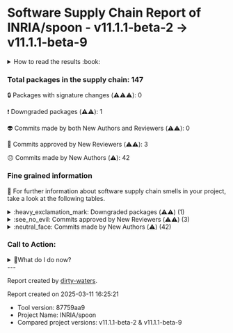 
# Software Supply Chain Report of INRIA/spoon - v11.1.1-beta-2 &rarr; v11.1.1-beta-9


<details>
    <summary>How to read the results :book: </summary>
    
 Dirty-waters has analyzed your project dependencies and found different categories for each of them:

    
 - ⚠️⚠️⚠️ : high severity 

    
 - ⚠️⚠️: medium severity 

    
 - ⚠️: low severity 

</details>
        

 ### Total packages in the supply chain: 147

 :lock: Packages with signature changes (⚠️⚠️⚠️): 0

 :heavy_exclamation_mark: Downgraded packages (⚠️⚠️): 1

 :alien: Commits made by both New Authors and Reviewers (⚠️⚠️): 0

 :see_no_evil: Commits approved by New Reviewers (⚠️⚠️): 3

 :neutral_face: Commits made by New Authors (⚠️): 42

### Fine grained information

:dolphin: For further information about software supply chain smells in your project, take a look at the following tables.


<details>
    <summary>:heavy_exclamation_mark: Downgraded packages (⚠️⚠️) (1)</summary>
        


| package_name                 | repo_link                            | category           | old_version   | new_version   |
|:-----------------------------|:-------------------------------------|:-------------------|:--------------|:--------------|
| `com.thoughtworks.qdox:qdox` | https://github.com/paul-hammant/qdox | Downgraded package | 2.2.0         | 2.1.0         |
</details>


<details>
    <summary>:see_no_evil: Commits approved by New Reviewers (⚠️⚠️) (3)</summary>
        


| sha                                      | package_name                                                                                                                                                                                                                                                                                                                                                                                               | repo_name             | old_version   | new_version   | author_first   | merger   | prr_first   | reviewer                                  | reviewer_type   |   package_number | repo_link   | category   | signature_changes   |
|:-----------------------------------------|:-----------------------------------------------------------------------------------------------------------------------------------------------------------------------------------------------------------------------------------------------------------------------------------------------------------------------------------------------------------------------------------------------------------|:----------------------|:--------------|:--------------|:---------------|:---------|:------------|:------------------------------------------|:----------------|-----------------:|:------------|:-----------|:--------------------|
| 69c1b46d85e77dc25a8639fc20d9ae596917e8ce | ['org.apache.maven.surefire:maven-surefire-common', 'org.apache.maven.surefire:surefire-extensions-api', 'org.apache.maven.surefire:surefire-booter', 'org.apache.maven.plugins:maven-surefire-plugin', 'org.apache.maven.surefire:surefire-api', 'org.apache.maven.surefire:surefire-extensions-spi', 'org.apache.maven.surefire:surefire-logger-api', 'org.apache.maven.surefire:surefire-shared-utils'] | apache/maven-surefire | 3.4.0         | 3.5.1         | False          | asfgit   | True        | [mikiTesf](https://github.com/mikiTesf)   | User            |                8 |             |            |                     |
| 245a5f8364b179673acda6c896b0d4aa7381cb31 | ['org.apache.maven.doxia:doxia-module-fml', 'org.apache.maven.doxia:doxia-module-markdown']                                                                                                                                                                                                                                                                                                                | apache/maven-doxia    | 1.11.1        | 2.0.0-M12     | False          | kwin     | True        | [michael-o](https://github.com/michael-o) | User            |                2 |             |            |                     |
| da21b8abf85db106ac2f9660155652a479296796 | ['org.apache.maven.doxia:doxia-module-fml', 'org.apache.maven.doxia:doxia-module-markdown']                                                                                                                                                                                                                                                                                                                | apache/maven-doxia    | 1.11.1        | 2.0.0-M12     |                | CrazyHZM | True        | [CrazyHZM](https://github.com/CrazyHZM)   | User            |                2 |             |            |                     |
</details>


<details>
    <summary>:neutral_face: Commits made by New Authors (⚠️) (42)</summary>
        


| sha                                      | package_name                                                                                                                                                                                                                                                                                                                                                                                                                                                                                                                            | repo_name                     | old_version   | new_version   | author_first   | merger       | prr_first   | reviewer     | reviewer_type   |   package_number | repo_link   | category   | signature_changes   |
|:-----------------------------------------|:----------------------------------------------------------------------------------------------------------------------------------------------------------------------------------------------------------------------------------------------------------------------------------------------------------------------------------------------------------------------------------------------------------------------------------------------------------------------------------------------------------------------------------------|:------------------------------|:--------------|:--------------|:---------------|:-------------|:------------|:-------------|:----------------|-----------------:|:------------|:-----------|:--------------------|
| d630d6a4dd53ee73518886b6c40ce3850a9f3fe8 | ['com.vladsch.flexmark:flexmark-ext-escaped-character', 'com.vladsch.flexmark:flexmark-ext-tables', 'com.vladsch.flexmark:flexmark-ext-typographic', 'com.vladsch.flexmark:flexmark-util', 'com.vladsch.flexmark:flexmark-ext-definition', 'com.vladsch.flexmark:flexmark-ext-yaml-front-matter', 'com.vladsch.flexmark:flexmark-ext-abbreviation', 'com.vladsch.flexmark:flexmark-ext-gfm-strikethrough', 'com.vladsch.flexmark:flexmark-ext-wikilink', 'com.vladsch.flexmark:flexmark-ext-autolink', 'com.vladsch.flexmark:flexmark'] | vsch/flexmark-java            | 0.42.14       | 0.62.2        | True           | vsch         |             |              |                 |               11 |             |            |                     |
| 5a3cd8aaa7126855fc2474cfb320de762be8524b | ['com.vladsch.flexmark:flexmark-ext-escaped-character', 'com.vladsch.flexmark:flexmark-ext-tables', 'com.vladsch.flexmark:flexmark-ext-typographic', 'com.vladsch.flexmark:flexmark-util', 'com.vladsch.flexmark:flexmark-ext-definition', 'com.vladsch.flexmark:flexmark-ext-yaml-front-matter', 'com.vladsch.flexmark:flexmark-ext-abbreviation', 'com.vladsch.flexmark:flexmark-ext-gfm-strikethrough', 'com.vladsch.flexmark:flexmark-ext-wikilink', 'com.vladsch.flexmark:flexmark-ext-autolink', 'com.vladsch.flexmark:flexmark'] | vsch/flexmark-java            | 0.42.14       | 0.62.2        | True           | vsch         |             |              |                 |               11 |             |            |                     |
| 3697bb20d5bb21949404edbb1d8c1000a7ec64d8 | ['com.vladsch.flexmark:flexmark-ext-escaped-character', 'com.vladsch.flexmark:flexmark-ext-tables', 'com.vladsch.flexmark:flexmark-ext-typographic', 'com.vladsch.flexmark:flexmark-util', 'com.vladsch.flexmark:flexmark-ext-definition', 'com.vladsch.flexmark:flexmark-ext-yaml-front-matter', 'com.vladsch.flexmark:flexmark-ext-abbreviation', 'com.vladsch.flexmark:flexmark-ext-gfm-strikethrough', 'com.vladsch.flexmark:flexmark-ext-wikilink', 'com.vladsch.flexmark:flexmark-ext-autolink', 'com.vladsch.flexmark:flexmark'] | vsch/flexmark-java            | 0.42.14       | 0.62.2        | True           | vsch         |             |              |                 |               11 |             |            |                     |
| 110a39bd13faec6508d9cde97b420a0b8f556946 | ['org.mockito:mockito-core', 'org.mockito:mockito-junit-jupiter']                                                                                                                                                                                                                                                                                                                                                                                                                                                                       | mockito/mockito               | 5.12.0        | 5.14.1        | True           | TimvdLippe   | False       | TimvdLippe   | User            |                2 |             |            |                     |
| 29e037848d11eac72e95a9eeadac16daf5875858 | ['org.mockito:mockito-core', 'org.mockito:mockito-junit-jupiter']                                                                                                                                                                                                                                                                                                                                                                                                                                                                       | mockito/mockito               | 5.12.0        | 5.14.1        | True           | TimvdLippe   |             |              |                 |                2 |             |            |                     |
| 4db0d7b54c1322057dd42372db8b679a71a8cb45 | ['org.mockito:mockito-core', 'org.mockito:mockito-junit-jupiter']                                                                                                                                                                                                                                                                                                                                                                                                                                                                       | mockito/mockito               | 5.12.0        | 5.14.1        | True           | TimvdLippe   | False       | TimvdLippe   | User            |                2 |             |            |                     |
| d28b0122775d81f7d4e51d7cb22cecc867c45ed5 | ['org.mockito:mockito-core', 'org.mockito:mockito-junit-jupiter']                                                                                                                                                                                                                                                                                                                                                                                                                                                                       | mockito/mockito               | 5.12.0        | 5.14.1        | True           | TimvdLippe   |             |              |                 |                2 |             |            |                     |
| 8a0e586e73f7f307c83c341698ec86fd3c4e18a6 | ['org.mockito:mockito-core', 'org.mockito:mockito-junit-jupiter']                                                                                                                                                                                                                                                                                                                                                                                                                                                                       | mockito/mockito               | 5.12.0        | 5.14.1        | True           | TimvdLippe   | False       | TimvdLippe   | User            |                2 |             |            |                     |
| 42caff87ae6eb553dcbf77e25ba87a9d340357ee | ['ch.qos.logback:logback-core', 'ch.qos.logback:logback-classic']                                                                                                                                                                                                                                                                                                                                                                                                                                                                       | qos-ch/logback                | 1.5.7         | 1.5.10        | True           | ceki         |             |              |                 |                2 |             |            |                     |
| 036b0bb7d8a42492bbcb45b0b3557b25b5e104d5 | ['net.bytebuddy:byte-buddy-agent']                                                                                                                                                                                                                                                                                                                                                                                                                                                                                                      | raphw/byte-buddy              | 1.14.15       | 1.15.3        | True           | raphw        | False       | raphw        | User            |                1 |             |            |                     |
| cdd9f1ec805e3a24fec29c9728c1ddde5a07e673 | ['net.bytebuddy:byte-buddy-agent']                                                                                                                                                                                                                                                                                                                                                                                                                                                                                                      | raphw/byte-buddy              | 1.14.15       | 1.15.3        | True           | raphw        |             |              |                 |                1 |             |            |                     |
| 74d224fa06d443e7199e2493bb810ab7f1ea5f76 | ['net.bytebuddy:byte-buddy-agent']                                                                                                                                                                                                                                                                                                                                                                                                                                                                                                      | raphw/byte-buddy              | 1.14.15       | 1.15.3        | True           | raphw        |             |              |                 |                1 |             |            |                     |
| bf3801c1d1ac123fbe4b141839a34d9c31117637 | ['net.bytebuddy:byte-buddy-agent']                                                                                                                                                                                                                                                                                                                                                                                                                                                                                                      | raphw/byte-buddy              | 1.14.15       | 1.15.3        | True           | raphw        |             |              |                 |                1 |             |            |                     |
| 171679baa87e13cfb8ca471242da6fd0d3acbe53 | ['org.slf4j:slf4j-api']                                                                                                                                                                                                                                                                                                                                                                                                                                                                                                                 | qos-ch/slf4j                  | 2.0.5         | 2.0.16        | True           | ceki         |             |              |                 |                1 |             |            |                     |
| fa6721a53eb4b2d13491400908f9ca76c7997300 | ['org.slf4j:slf4j-api']                                                                                                                                                                                                                                                                                                                                                                                                                                                                                                                 | qos-ch/slf4j                  | 2.0.5         | 2.0.16        | True           | ceki         |             |              |                 |                1 |             |            |                     |
| 2235d3c69829caf19e38ea980a86042cc3ffd1f3 | ['org.slf4j:slf4j-api']                                                                                                                                                                                                                                                                                                                                                                                                                                                                                                                 | qos-ch/slf4j                  | 2.0.5         | 2.0.16        | True           | ceki         |             |              |                 |                1 |             |            |                     |
| 0769bc8182b89b9d8a040decf80d087aa7303c4d | ['org.slf4j:slf4j-api']                                                                                                                                                                                                                                                                                                                                                                                                                                                                                                                 | qos-ch/slf4j                  | 2.0.5         | 2.0.16        | True           | ceki         |             |              |                 |                1 |             |            |                     |
| aa13da39edd4195c25eecb1263c4bf3f8902a3e4 | ['org.slf4j:slf4j-api']                                                                                                                                                                                                                                                                                                                                                                                                                                                                                                                 | qos-ch/slf4j                  | 2.0.5         | 2.0.16        | True           | ceki         |             |              |                 |                1 |             |            |                     |
| d564304a6137c1f5ec0e0ed890658bf4b817371b | ['org.slf4j:slf4j-api']                                                                                                                                                                                                                                                                                                                                                                                                                                                                                                                 | qos-ch/slf4j                  | 2.0.5         | 2.0.16        | True           | ceki         |             |              |                 |                1 |             |            |                     |
| 0df43e9e53051bf01b79ccec5974b7be2d27df1d | ['org.slf4j:slf4j-api']                                                                                                                                                                                                                                                                                                                                                                                                                                                                                                                 | qos-ch/slf4j                  | 2.0.5         | 2.0.16        | True           | ceki         |             |              |                 |                1 |             |            |                     |
| 7f7619954e9e33b84e939ff50edc8bf966a00134 | ['com.fasterxml.jackson.core:jackson-annotations']                                                                                                                                                                                                                                                                                                                                                                                                                                                                                      | fasterxml/jackson-annotations | 2.17.2        | 2.18.0        | True           | cowtowncoder |             |              |                 |                1 |             |            |                     |
| adefec14abe2c013672dab4de63097afd0c3e249 | ['org.apache.maven.doxia:doxia-module-fml', 'org.apache.maven.doxia:doxia-module-markdown']                                                                                                                                                                                                                                                                                                                                                                                                                                             | apache/maven-doxia            | 1.11.1        | 2.0.0-M12     | True           |              |             |              |                 |                2 |             |            |                     |
| 2aea4500ba6559b91fe3a4b83a5d3aafc10116b4 | ['org.apache.maven.doxia:doxia-module-fml', 'org.apache.maven.doxia:doxia-module-markdown']                                                                                                                                                                                                                                                                                                                                                                                                                                             | apache/maven-doxia            | 1.11.1        | 2.0.0-M12     | True           |              |             |              |                 |                2 |             |            |                     |
| 777f8d3654d71f278a51fa86ebaf49f943d77ffb | ['org.apache.maven.doxia:doxia-module-fml', 'org.apache.maven.doxia:doxia-module-markdown']                                                                                                                                                                                                                                                                                                                                                                                                                                             | apache/maven-doxia            | 1.11.1        | 2.0.0-M12     | True           |              |             |              |                 |                2 |             |            |                     |
| 082cc11234afc5c7fdc2775b809b8141afc548f0 | ['org.apache.maven.doxia:doxia-module-fml', 'org.apache.maven.doxia:doxia-module-markdown']                                                                                                                                                                                                                                                                                                                                                                                                                                             | apache/maven-doxia            | 1.11.1        | 2.0.0-M12     | True           | michael-o    |             |              |                 |                2 |             |            |                     |
| 8c4c20d4f2d672bdd2aa15500fbe76c84302a78c | ['org.apache.maven.doxia:doxia-module-fml', 'org.apache.maven.doxia:doxia-module-markdown']                                                                                                                                                                                                                                                                                                                                                                                                                                             | apache/maven-doxia            | 1.11.1        | 2.0.0-M12     | True           | elharo       |             | elharo       | User            |                2 |             |            |                     |
| cc01843e18adfa80d05a396828f3079d7690020a | ['org.jetbrains:annotations']                                                                                                                                                                                                                                                                                                                                                                                                                                                                                                           | jetbrains/java-annotations    | 23.1.0        | 24.1.0        | True           | amaembo      |             |              |                 |                1 |             |            |                     |
| e575d984fb998b5bf5d42b6d68c87242e771addd | ['org.jetbrains:annotations']                                                                                                                                                                                                                                                                                                                                                                                                                                                                                                           | jetbrains/java-annotations    | 23.1.0        | 24.1.0        | True           | amaembo      |             |              |                 |                1 |             |            |                     |
| 37ab6c288967ee2e281dd2057a2e2d78ccd0b0e5 | ['org.jetbrains:annotations']                                                                                                                                                                                                                                                                                                                                                                                                                                                                                                           | jetbrains/java-annotations    | 23.1.0        | 24.1.0        | True           | amaembo      |             |              |                 |                1 |             |            |                     |
| 884af2e48d3f265ad62b95fa003e0e3a9afc1ae0 | ['com.fasterxml.jackson.core:jackson-databind']                                                                                                                                                                                                                                                                                                                                                                                                                                                                                         | fasterxml/jackson-databind    | 2.17.2        | 2.18.0        | True           | cowtowncoder |             | cowtowncoder | User            |                1 |             |            |                     |
| 22da1a7d7a7889b640a86214b7beaeabb5dff5a1 | ['com.fasterxml.jackson.core:jackson-databind']                                                                                                                                                                                                                                                                                                                                                                                                                                                                                         | fasterxml/jackson-databind    | 2.17.2        | 2.18.0        | True           | cowtowncoder |             | cowtowncoder | User            |                1 |             |            |                     |
| ac7b17997eb301bbca768dcad8f676fed5f609d6 | ['com.fasterxml.jackson.core:jackson-databind']                                                                                                                                                                                                                                                                                                                                                                                                                                                                                         | fasterxml/jackson-databind    | 2.17.2        | 2.18.0        | True           | cowtowncoder |             | cowtowncoder | User            |                1 |             |            |                     |
| 86cf6d06216bce5a49287b130ba302a42149ac83 | ['com.fasterxml.jackson.core:jackson-databind']                                                                                                                                                                                                                                                                                                                                                                                                                                                                                         | fasterxml/jackson-databind    | 2.17.2        | 2.18.0        | True           | cowtowncoder |             |              |                 |                1 |             |            |                     |
| 8a42895d43fca71dde3ab58f699bb0face339f06 | ['com.fasterxml.jackson.core:jackson-databind']                                                                                                                                                                                                                                                                                                                                                                                                                                                                                         | fasterxml/jackson-databind    | 2.17.2        | 2.18.0        | True           | cowtowncoder |             |              |                 |                1 |             |            |                     |
| 5bf17d921ae0cd3523e378ffe57e2b83b5aa08b5 | ['com.fasterxml.jackson.core:jackson-databind']                                                                                                                                                                                                                                                                                                                                                                                                                                                                                         | fasterxml/jackson-databind    | 2.17.2        | 2.18.0        | True           | cowtowncoder |             | cowtowncoder | User            |                1 |             |            |                     |
| 450071bc7c863ff6a8c4774f67d618984b17c822 | ['com.fasterxml.jackson.core:jackson-databind']                                                                                                                                                                                                                                                                                                                                                                                                                                                                                         | fasterxml/jackson-databind    | 2.17.2        | 2.18.0        | True           | cowtowncoder |             | cowtowncoder | User            |                1 |             |            |                     |
| 567e0891755164b16a2aa4f7e83b5a4806d5add7 | ['com.fasterxml.jackson.core:jackson-databind']                                                                                                                                                                                                                                                                                                                                                                                                                                                                                         | fasterxml/jackson-databind    | 2.17.2        | 2.18.0        | True           | cowtowncoder |             | cowtowncoder | User            |                1 |             |            |                     |
| 0c6c0257eb8f69af4029bb3a8de5583330d3ab8b | ['com.fasterxml.jackson.core:jackson-core']                                                                                                                                                                                                                                                                                                                                                                                                                                                                                             | fasterxml/jackson-core        | 2.17.2        | 2.18.0        | True           | cowtowncoder |             | cowtowncoder | User            |                1 |             |            |                     |
| 4a13a2f716bd89915b2e112639a2a5c94e751182 | ['com.fasterxml.jackson.core:jackson-core']                                                                                                                                                                                                                                                                                                                                                                                                                                                                                             | fasterxml/jackson-core        | 2.17.2        | 2.18.0        | True           | cowtowncoder |             | cowtowncoder | User            |                1 |             |            |                     |
| 9ac4488bb8359293af1586f71074200b5bbe4f6b | ['com.fasterxml.jackson.core:jackson-core']                                                                                                                                                                                                                                                                                                                                                                                                                                                                                             | fasterxml/jackson-core        | 2.17.2        | 2.18.0        | True           | cowtowncoder |             | cowtowncoder | User            |                1 |             |            |                     |
| 4d47aae0bc8018051540e24b2c28b4ff84224e3f | ['com.fasterxml.jackson.core:jackson-core']                                                                                                                                                                                                                                                                                                                                                                                                                                                                                             | fasterxml/jackson-core        | 2.17.2        | 2.18.0        | True           | cowtowncoder |             | cowtowncoder | User            |                1 |             |            |                     |
| 9f3ed6610fb922d60b39dfd3901de1f4eb18269f | ['com.fasterxml.jackson.core:jackson-core']                                                                                                                                                                                                                                                                                                                                                                                                                                                                                             | fasterxml/jackson-core        | 2.17.2        | 2.18.0        | True           | cowtowncoder |             |              |                 |                1 |             |            |                     |
</details>

### Call to Action:

                      
<details>
<summary>👻What do I do now? </summary>

For packages **with signature changes**:

- **Why?** Changes in code signatures could indicate tampering with the package or compromised build processes, potentially introducing malicious code.

1. This means that a dependency either had code signature and now does not, or that the signature was valid and now it's not.
2. This could be a security risk, and you should halt the project until you can verify the changes. 


For **downgraded dependencies**:

- **Why?** Downgrading packages may reintroduce known security vulnerabilities that were fixed in newer versions.

1. Check the release notes of the new version to see if the downgrade is intentional. If the new version is more than one release ahead, verify whether any breaking changes in between apply to your project.
2. If the downgrade is unintentional, consider updating the package to a version that is compatible with your project.

For commits made by **both new authors and reviewers**:

- **Why?** When both authors and reviewers are new to a project, there's a higher risk of malicious code being introduced due to lack of established trust and project knowledge.

1. Verify, as best as you can, that the new authors and reviewers are not malicious actors.
2. If you are unsure, consider reverting the changes.

For commits approved by **new reviewers**:

- **Why?** New reviewers may not be familiar with the project's security requirements or may not have the expertise to identify malicious code.

1. Verify, as best as you can, that the new reviewers are not malicious actors.

For commits made by **new authors**:

- **Why?** New contributors could potentially introduce security vulnerabilities, either accidentally or intentionally.

1. Verify, as best as you can, that the new authors are not malicious actors.
2. The fact that the reviewers are not new to the repository is a good sign.
</details>
---

Report created by [dirty-waters](https://github.com/chains-project/dirty-waters/).

Report created on 2025-03-11 16:25:21
- Tool version: 87759aa9
- Project Name: INRIA/spoon
- Compared project versions: v11.1.1-beta-2 & v11.1.1-beta-9
